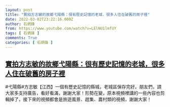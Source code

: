```yaml
---
layout: post
title: "實拍方志敏的故鄉弋陽縣：很有歷史記憶的老城，很多人住在破舊的房子裡"
date: 2022-03-02T23:22:16.000Z
author: 石炳鋒
from: https://www.youtube.com/watch?v=LElNU1lmfUY
tags: [ 石炳锋 ]
comments: True
categories: [ 石炳锋 ]
---
```

<!--1646263336000-->
[實拍方志敏的故鄉弋陽縣：很有歷史記憶的老城，很多人住在破舊的房子裡](https://www.youtube.com/watch?v=LElNU1lmfUY)
------

<div>
#弋陽縣#方志敏【江西】一個有歷史記憶的縣城，老城區保存完好。朋友們，請大家多支持廣告，看好看滿，謝謝大家！形勢在變，原本視頻裡講的一些內容也剪輯掉了，接下來的視頻都會是旅遊風景、趕集、農村類的視頻，謝謝大家！
</div>
